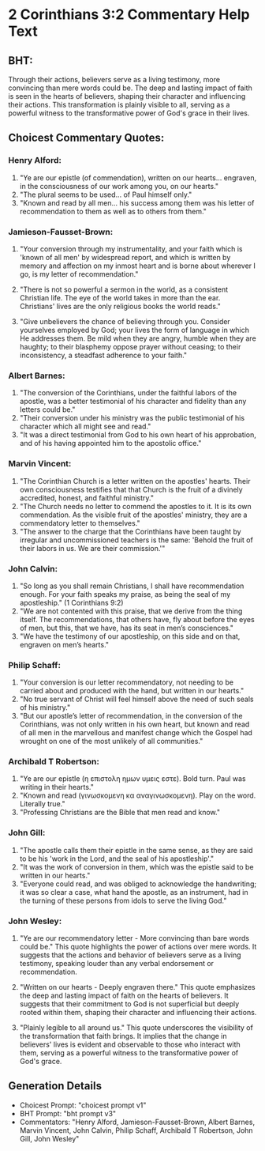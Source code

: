 # 2 Corinthians 3:2 Commentary Help Text

## BHT:
Through their actions, believers serve as a living testimony, more convincing than mere words could be. The deep and lasting impact of faith is seen in the hearts of believers, shaping their character and influencing their actions. This transformation is plainly visible to all, serving as a powerful witness to the transformative power of God's grace in their lives.

## Choicest Commentary Quotes:
### Henry Alford:
1. "Ye are our epistle (of commendation), written on our hearts... engraven, in the consciousness of our work among you, on our hearts." 
2. "The plural seems to be used... of Paul himself only." 
3. "Known and read by all men... his success among them was his letter of recommendation to them as well as to others from them."

### Jamieson-Fausset-Brown:
1. "Your conversion through my instrumentality, and your faith which is 'known of all men' by widespread report, and which is written by memory and affection on my inmost heart and is borne about wherever I go, is my letter of recommendation." 

2. "There is not so powerful a sermon in the world, as a consistent Christian life. The eye of the world takes in more than the ear. Christians' lives are the only religious books the world reads." 

3. "Give unbelievers the chance of believing through you. Consider yourselves employed by God; your lives the form of language in which He addresses them. Be mild when they are angry, humble when they are haughty; to their blasphemy oppose prayer without ceasing; to their inconsistency, a steadfast adherence to your faith."

### Albert Barnes:
1. "The conversion of the Corinthians, under the faithful labors of the apostle, was a better testimonial of his character and fidelity than any letters could be."
2. "Their conversion under his ministry was the public testimonial of his character which all might see and read."
3. "It was a direct testimonial from God to his own heart of his approbation, and of his having appointed him to the apostolic office."

### Marvin Vincent:
1. "The Corinthian Church is a letter written on the apostles' hearts. Their own consciousness testifies that that Church is the fruit of a divinely accredited, honest, and faithful ministry."
2. "The Church needs no letter to commend the apostles to it. It is its own commendation. As the visible fruit of the apostles' ministry, they are a commendatory letter to themselves."
3. "The answer to the charge that the Corinthians have been taught by irregular and uncommissioned teachers is the same: 'Behold the fruit of their labors in us. We are their commission.'"

### John Calvin:
1. "So long as you shall remain Christians, I shall have recommendation enough. For your faith speaks my praise, as being the seal of my apostleship." (1 Corinthians 9:2)
2. "We are not contented with this praise, that we derive from the thing itself. The recommendations, that others have, fly about before the eyes of men, but this, that we have, has its seat in men’s consciences."
3. "We have the testimony of our apostleship, on this side and on that, engraven on men’s hearts."


### Philip Schaff:
1. "Your conversion is our letter recommendatory, not needing to be carried about and produced with the hand, but written in our hearts." 
2. "No true servant of Christ will feel himself above the need of such seals of his ministry." 
3. "But our apostle’s letter of recommendation, in the conversion of the Corinthians, was not only written in his own heart, but known and read of all men in the marvellous and manifest change which the Gospel had wrought on one of the most unlikely of all communities."

### Archibald T Robertson:
1. "Ye are our epistle (η επιστολη ημων υμεις εστε). Bold turn. Paul was writing in their hearts." 
2. "Known and read (γινωσκομενη κα αναγινωσκομενη). Play on the word. Literally true." 
3. "Professing Christians are the Bible that men read and know."

### John Gill:
1. "The apostle calls them their epistle in the same sense, as they are said to be his 'work in the Lord, and the seal of his apostleship'." 
2. "It was the work of conversion in them, which was the epistle said to be written in our hearts." 
3. "Everyone could read, and was obliged to acknowledge the handwriting; it was so clear a case, what hand the apostle, as an instrument, had in the turning of these persons from idols to serve the living God."

### John Wesley:
1. "Ye are our recommendatory letter - More convincing than bare words could be." This quote highlights the power of actions over mere words. It suggests that the actions and behavior of believers serve as a living testimony, speaking louder than any verbal endorsement or recommendation.

2. "Written on our hearts - Deeply engraven there." This quote emphasizes the deep and lasting impact of faith on the hearts of believers. It suggests that their commitment to God is not superficial but deeply rooted within them, shaping their character and influencing their actions.

3. "Plainly legible to all around us." This quote underscores the visibility of the transformation that faith brings. It implies that the change in believers' lives is evident and observable to those who interact with them, serving as a powerful witness to the transformative power of God's grace.


## Generation Details
- Choicest Prompt: "choicest prompt v1"
- BHT Prompt: "bht prompt v3"
- Commentators: "Henry Alford, Jamieson-Fausset-Brown, Albert Barnes, Marvin Vincent, John Calvin, Philip Schaff, Archibald T Robertson, John Gill, John Wesley"
